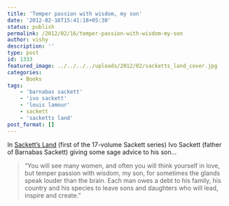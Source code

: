 ```yaml
---
title: 'Temper passion with wisdom, my son'
date: '2012-02-16T15:41:18+05:30'
status: publish
permalink: /2012/02/16/temper-passion-with-wisdom-my-son
author: vishy
description: ''
type: post
id: 1333
featured_image: ../../../../uploads/2012/02/sacketts_land_cover.jpg
categories: 
    - Books
tags:
    - 'barnabas sackett'
    - 'ivo sackett'
    - 'louis lamour'
    - sackett
    - 'sacketts land'
post_format: []
---
```


In [Sackett’s Land](http://www.louislamour.com/novels/sackettsland.htm) (first of the 17-volume Sackett series) Ivo Sackett (father of Barnabas Sackett) giving some sage advice to his son…

> “You will see many women, and often you will think yourself in love, but temper passion with wisdom, my son, for sometimes the glands speak louder than the brain. Each man owes a debt to his family, his country and his species to leave sons and daughters who will lead, inspire and create.”

